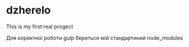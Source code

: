 # dzherelo
This is my first real progect

Для коректної роботи gulp береться мій стандартиний node_modules